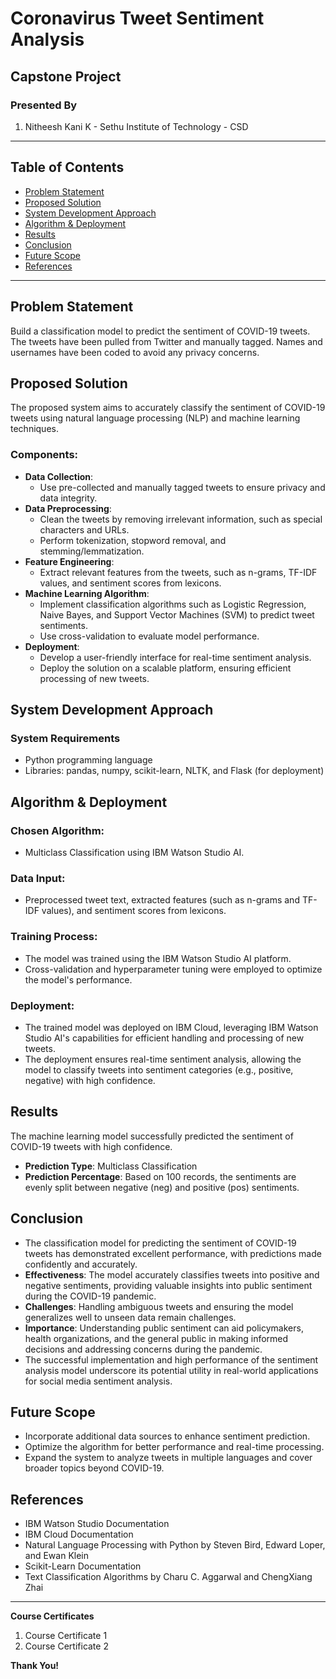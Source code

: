 # Coronavirus Tweet Sentiment Analysis

## Capstone Project

### Presented By
1. Nitheesh Kani K - Sethu Institute of Technology - CSD

---

## Table of Contents
- [Problem Statement](#problem-statement)
- [Proposed Solution](#proposed-solution)
- [System Development Approach](#system-development-approach)
- [Algorithm & Deployment](#algorithm--deployment)
- [Results](#results)
- [Conclusion](#conclusion)
- [Future Scope](#future-scope)
- [References](#references)

---

## Problem Statement
Build a classification model to predict the sentiment of COVID-19 tweets. The tweets have been pulled from Twitter and manually tagged. Names and usernames have been coded to avoid any privacy concerns.

## Proposed Solution
The proposed system aims to accurately classify the sentiment of COVID-19 tweets using natural language processing (NLP) and machine learning techniques.

### Components:
- **Data Collection**:
  - Use pre-collected and manually tagged tweets to ensure privacy and data integrity.
- **Data Preprocessing**:
  - Clean the tweets by removing irrelevant information, such as special characters and URLs.
  - Perform tokenization, stopword removal, and stemming/lemmatization.
- **Feature Engineering**:
  - Extract relevant features from the tweets, such as n-grams, TF-IDF values, and sentiment scores from lexicons.
- **Machine Learning Algorithm**:
  - Implement classification algorithms such as Logistic Regression, Naive Bayes, and Support Vector Machines (SVM) to predict tweet sentiments.
  - Use cross-validation to evaluate model performance.
- **Deployment**:
  - Develop a user-friendly interface for real-time sentiment analysis.
  - Deploy the solution on a scalable platform, ensuring efficient processing of new tweets.

## System Development Approach
### System Requirements
- Python programming language
- Libraries: pandas, numpy, scikit-learn, NLTK, and Flask (for deployment)

## Algorithm & Deployment
### Chosen Algorithm:
- Multiclass Classification using IBM Watson Studio AI.

### Data Input:
- Preprocessed tweet text, extracted features (such as n-grams and TF-IDF values), and sentiment scores from lexicons.

### Training Process:
- The model was trained using the IBM Watson Studio AI platform.
- Cross-validation and hyperparameter tuning were employed to optimize the model's performance.

### Deployment:
- The trained model was deployed on IBM Cloud, leveraging IBM Watson Studio AI's capabilities for efficient handling and processing of new tweets.
- The deployment ensures real-time sentiment analysis, allowing the model to classify tweets into sentiment categories (e.g., positive, negative) with high confidence.

## Results
The machine learning model successfully predicted the sentiment of COVID-19 tweets with high confidence.

- **Prediction Type**: Multiclass Classification
- **Prediction Percentage**: Based on 100 records, the sentiments are evenly split between negative (neg) and positive (pos) sentiments.

## Conclusion
- The classification model for predicting the sentiment of COVID-19 tweets has demonstrated excellent performance, with predictions made confidently and accurately.
- **Effectiveness**: The model accurately classifies tweets into positive and negative sentiments, providing valuable insights into public sentiment during the COVID-19 pandemic.
- **Challenges**: Handling ambiguous tweets and ensuring the model generalizes well to unseen data remain challenges.
- **Importance**: Understanding public sentiment can aid policymakers, health organizations, and the general public in making informed decisions and addressing concerns during the pandemic.
- The successful implementation and high performance of the sentiment analysis model underscore its potential utility in real-world applications for social media sentiment analysis.

## Future Scope
- Incorporate additional data sources to enhance sentiment prediction.
- Optimize the algorithm for better performance and real-time processing.
- Expand the system to analyze tweets in multiple languages and cover broader topics beyond COVID-19.

## References
- IBM Watson Studio Documentation
- IBM Cloud Documentation
- Natural Language Processing with Python by Steven Bird, Edward Loper, and Ewan Klein
- Scikit-Learn Documentation
- Text Classification Algorithms by Charu C. Aggarwal and ChengXiang Zhai

---

**Course Certificates**

1. Course Certificate 1
2. Course Certificate 2

**Thank You!**
